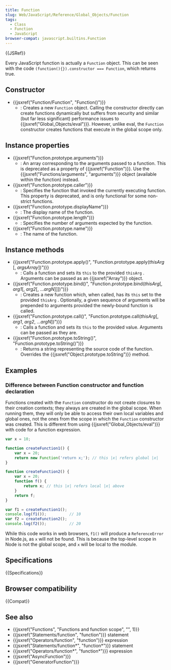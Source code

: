```yaml
---
title: Function
slug: Web/JavaScript/Reference/Global_Objects/Function
tags:
  - Class
  - Function
  - JavaScript
browser-compat: javascript.builtins.Function
---
```

{{JSRef}}

Every JavaScript function is actually a `Function` object. This can be seen with
the code `(function(){}).constructor === Function`, which returns true.

## Constructor

- {{jsxref("Function/Function", "Function()")}}
  - : Creates a new `Function` object. Calling the constructor directly can
    create functions dynamically but suffers from security and similar (but far
    less significant) performance issues to
    {{jsxref("Global_Objects/eval")}}. However, unlike eval, the
    `Function` constructor creates functions that execute in the global scope
    only.

## Instance properties

- {{jsxref("Function.prototype.arguments")}}
  - : An array corresponding to the arguments passed to a function.
    This is deprecated as a property of {{jsxref("Function")}}. Use the
    {{jsxref("Functions/arguments", "arguments")}} object
    (available within the function) instead.
- {{jsxref("Function.prototype.caller")}}
  - : Specifies the function that invoked the currently executing function.
    This property is deprecated, and is only functional for some non-strict
    functions.
- {{jsxref("Function.prototype.displayName")}}
  - : The display name of the function.
- {{jsxref("Function.prototype.length")}}
  - : Specifies the number of arguments expected by the function.
- {{jsxref("Function.prototype.name")}}
  - : The name of the function.

## Instance methods

- {{jsxref("Function.prototype.apply()", "Function.prototype.apply(<var>thisArg</var> [, <var>argsArray</var>])")}}
  - : Calls a function and sets its `this` to the provided `thisArg` . Arguments
    can be passed as an {{jsxref("Array")}} object.
- {{jsxref("Function.prototype.bind()", "Function.prototype.bind(<var>thisArg</var>[, <var>arg1</var>[, <var>arg2</var>[, ...<var>argN</var>]]])")}}
  - : Creates a new function which, when called, has its `this` set to the
    provided `thisArg` . Optionally, a given sequence of arguments will be
    prepended to arguments provided the newly-bound function is called.
- {{jsxref("Function.prototype.call()", "Function.prototype.call(<var>thisArg</var>[, <var>arg1</var>, <var>arg2</var>, ...<var>argN</var>])")}}
  - : Calls a function and sets its `this` to the provided value. Arguments can
    be passed as they are.
- {{jsxref("Function.prototype.toString()", "Function.prototype.toString()")}}
  - : Returns a string representing the source code of the function.
    Overrides the {{jsxref("Object.prototype.toString")}} method.

## Examples

### Difference between Function constructor and function declaration

Functions created with the `Function` constructor do not create closures to
their creation contexts; they always are created in the global scope. When
running them, they will only be able to access their own local variables and
global ones, not the ones from the scope in which the `Function` constructor was
created. This is different from using
{{jsxref("Global_Objects/eval")}} with code for a function
expression.

```js
var x = 10;

function createFunction1() {
    var x = 20;
    return new Function('return x;'); // this |x| refers global |x|
}

function createFunction2() {
    var x = 20;
    function f() {
        return x; // this |x| refers local |x| above
    }
    return f;
}

var f1 = createFunction1();
console.log(f1());          // 10
var f2 = createFunction2();
console.log(f2());          // 20
```

While this code works in web browsers, `f1()` will produce a `ReferenceError` in
Node.js, as `x` will not be found. This is because the top-level scope in Node
is not the global scope, and `x` will be local to the module.

## Specifications

{{Specifications}}

## Browser compatibility

{{Compat}}

## See also

- {{jsxref("Functions", "Functions and function scope", "", 1)}}
- {{jsxref("Statements/function", "function")}} statement
- {{jsxref("Operators/function", "function")}} expression
- {{jsxref("Statements/function*", "function*")}} statement
- {{jsxref("Operators/function*", "function*")}} expression
- {{jsxref("AsyncFunction")}}
- {{jsxref("GeneratorFunction")}}
